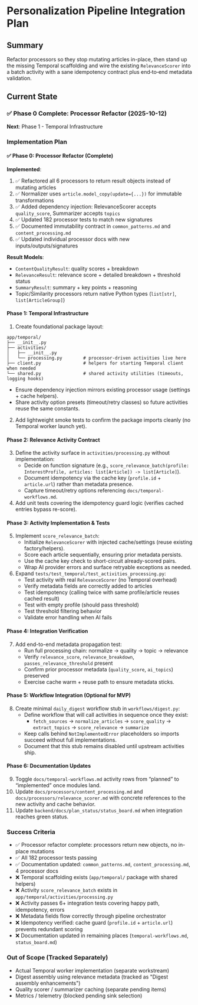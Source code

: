 # Personalization Pipeline Integration Plan

## Summary

Refactor processors so they stop mutating articles in-place, then stand up the missing Temporal scaffolding and wire the existing `RelevanceScorer` into a batch activity with a sane idempotency contract plus end‑to‑end metadata validation.

## Current State

### ✅ Phase 0 Complete: Processor Refactor (2025-10-12)

**Next**: Phase 1 - Temporal Infrastructure

### Implementation Plan

#### ✅ Phase 0: Processor Refactor (Complete)

**Implemented**:

1. ✅ Refactored all 6 processors to return result objects instead of mutating articles
2. ✅ Normalizer uses `article.model_copy(update={...})` for immutable transformations
3. ✅ Added dependency injection: RelevanceScorer accepts `quality_score`, Summarizer accepts `topics`
4. ✅ Updated 182 processor tests to match new signatures
5. ✅ Documented immutability contract in `common_patterns.md` and `content_processing.md`
6. ✅ Updated individual processor docs with new inputs/outputs/signatures

**Result Models**:

- `ContentQualityResult`: quality scores + breakdown
- `RelevanceResult`: relevance score + detailed breakdown + threshold status
- `SummaryResult`: summary + key points + reasoning
- Topic/Similarity processors return native Python types (`list[str]`, `list[ArticleGroup]`)

#### Phase 1: Temporal Infrastructure

1. Create foundational package layout:

```text
app/temporal/
├── __init__.py
├── activities/
│   ├── __init__.py
│   └── processing.py        # processor-driven activities live here
├── client.py                # helpers for starting Temporal client when needed
└── shared.py                # shared activity utilities (timeouts, logging hooks)
```

- Ensure dependency injection mirrors existing processor usage (settings + cache helpers).
- Share activity option presets (timeout/retry classes) so future activities reuse the same constants.

2. Add lightweight smoke tests to confirm the package imports cleanly (no Temporal worker launch yet).

#### Phase 2: Relevance Activity Contract

3. Define the activity surface in `activities/processing.py` without implementation:
     - Decide on function signature (e.g., `score_relevance_batch(profile: InterestProfile, articles: list[Article]) -> list[Article]`).
     - Document idempotency via the cache key (`profile.id` + `article.url`) rather than metadata presence.
     - Capture timeout/retry options referencing `docs/temporal-workflows.md`.
4. Add unit tests covering the idempotency guard logic (verifies cached entries bypass re-score).

#### Phase 3: Activity Implementation & Tests

5. Implement `score_relevance_batch`:
     - Initialize `RelevanceScorer` with injected cache/settings (reuse existing factory/helpers).
     - Score each article sequentially, ensuring prior metadata persists.
     - Use the cache key check to short-circuit already-scored pairs.
     - Wrap AI provider errors and surface retryable exceptions as needed.
6. Expand `tests/test_temporal/test_activities_processing.py`:
     - Test activity with real `RelevanceScorer` (no Temporal overhead)
     - Verify metadata fields are correctly added to articles
     - Test idempotency (calling twice with same profile/article reuses cached result)
     - Test with empty profile (should pass threshold)
     - Test threshold filtering behavior
     - Validate error handling when AI fails

#### Phase 4: Integration Verification

7. Add end-to-end metadata propagation test:
     - Run full processing chain: normalize → quality → topic → relevance
     - Verify `relevance_score`, `relevance_breakdown`, `passes_relevance_threshold` present
     - Confirm prior processor metadata (`quality_score`, `ai_topics`) preserved
     - Exercise cache warm + reuse path to ensure metadata sticks.

#### Phase 5: Workflow Integration (Optional for MVP)

8. Create minimal `daily_digest` workflow stub in `workflows/digest.py`:
     - Define workflow that will call activities in sequence once they exist:
       - `fetch_sources` → `normalize_articles` → `score_quality` → `extract_topics` → `score_relevance` → `summarize`
     - Keep calls behind `NotImplementedError` placeholders so imports succeed without full implementations.
     - Document that this stub remains disabled until upstream activities ship.

#### Phase 6: Documentation Updates

9. Toggle `docs/temporal-workflows.md` activity rows from “planned” to “implemented” once modules land.
10. Update `docs/processors/content_processing.md` and `docs/processors/relevance_scorer.md` with concrete references to the new activity and cache behavior.
11. Update `backend/docs/plan_status/status_board.md` when integration reaches green status.

### Success Criteria

- ✅ Processor refactor complete: processors return new objects, no in-place mutations
- ✅ All 182 processor tests passing
- ✅ Documentation updated: `common_patterns.md`, `content_processing.md`, 4 processor docs
- ❌ Temporal scaffolding exists (`app/temporal/` package with shared helpers)
- ❌ Activity `score_relevance_batch` exists in `app/temporal/activities/processing.py`
- ❌ Activity passes 6+ integration tests covering happy path, idempotency, errors
- ❌ Metadata fields flow correctly through pipeline orchestrator
- ❌ Idempotency verified: cache guard (`profile.id` + `article.url`) prevents redundant scoring
- ❌ Documentation updated in remaining places (`temporal-workflows.md`, `status_board.md`)

### Out of Scope (Tracked Separately)

- Actual Temporal worker implementation (separate workstream)
- Digest assembly using relevance metadata (tracked as "Digest assembly enhancements")
- Quality scorer / summarizer caching (separate pending items)
- Metrics / telemetry (blocked pending sink selection)
